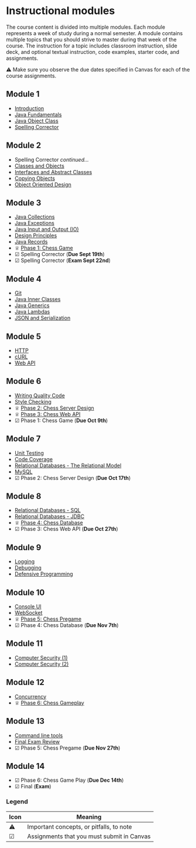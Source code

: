 # Instructional modules

The course content is divided into multiple modules. Each module represents a week of study during a normal semester. A module contains multiple topics that you should strive to master during that week of the course. The instruction for a topic includes classroom instruction, slide deck, and optional textual instruction, code examples, starter code, and assignments.

⚠ Make sure you observe the due dates specified in Canvas for each of the course assignments.

## Module 1

- [Introduction](introduction/introduction.md)
- [Java Fundamentals](java-fundamentals/java-fundamentals.md)
- [Java Object Class](java-object-class/java-object-class.md)
- [Spelling Corrector](../spelling-corrector/spelling-corrector.md)

## Module 2

- Spelling Corrector _continued..._
- [Classes and Objects](classes-and-objects/classes-and-objects.md)
- [Interfaces and Abstract Classes](interfaces-abstract-classes/interfaces-and-abstract-classes.md)
- [Copying Objects](copying-objects/copying-objects.md)
- [Object Oriented Design](object-oriented-design/object-oriented-design.md)

## Module 3

- [Java Collections](collections/collections.md)
- [Java Exceptions](exceptions/exceptions.md)
- [Java Input and Output (IO)](io/io.md)
- [Design Principles](design-principles/design-principles.md)
- [Java Records](records/records.md)
- ♕ [Phase 1: Chess Game](../chess/1-chess-game/chess-game.md)
- ☑ Spelling Corrector (**Due Sept 19th**)
- ☑ Spelling Corrector (**Exam Sept 22nd**)

## Module 4

- [Git](git/git.md)
- [Java Inner Classes](inner-classes/inner-classes.md)
- [Java Generics](generics/generics.md)
- [Java Lambdas](lambdas/lambdas.md)
- [JSON and Serialization](json/json.md)

## Module 5

- [HTTP](http/http.md)
- [cURL](curl/curl.md)
- [Web API](web-api/web-api.md)

## Module 6

- [Writing Quality Code](quality-code/quality-code.md)
- [Style Checking](style-checker/style-checker.md)
- ♕ [Phase 2: Chess Server Design](../chess/2-server-design/server-design.md)
- ♕ [Phase 3: Chess Web API](../chess/3-web-api/web-api.md)
- ☑ Phase 1: Chess Game (**Due Oct 9th**)

## Module 7

- [Unit Testing](unit-testing/unit-testing.md)
- [Code Coverage](code-coverage/code-coverage.md)
- [Relational Databases - The Relational Model](db-model/db-model.md)
- [MySQL](mysql/mysql.md)
- ☑ Phase 2: Chess Server Design (**Due Oct 17th**)

## Module 8

- [Relational Databases - SQL](db-sql/db-sql.md)
- [Relational Databases - JDBC](db-jdbc/db-jdbc.md)
- ♕ [Phase 4: Chess Database](../chess/4-database/database.md)
- ☑ Phase 3: Chess Web API (**Due Oct 27th**)

## Module 9

- [Logging](logging/logging.md)
- [Debugging](debugging/debugging.md)
- [Defensive Programming](defensive-programming/defensive-programming.md)

## Module 10

- [Console UI](console-ui/console-ui.md)
- [WebSocket](websocket/websocket.md)
- ♕ [Phase 5: Chess Pregame](../chess/5-pregame/pregame.md)
- ☑ Phase 4: Chess Database (**Due Nov 7th**)

## Module 11

- [Computer Security (1)](computer-security/computer-security.md)
- [Computer Security (2)](computer-security/computer-security.md)

## Module 12

- [Concurrency](concurrency/concurrency.md)
- ♕ [Phase 6: Chess Gameplay](../chess/6-gameplay/gameplay.md)

## Module 13

- [Command line tools](command-line-builds/command-line-builds.md)
- [Final Exam Review](final-exam-review/final-exam-review.md)
- ☑ Phase 5: Chess Pregame (**Due Nov 27th**)

## Module 14

- ☑ Phase 6: Chess Game Play (**Due Dec 14th**)
- ☑ Final (**Exam**)

### Legend

| Icon | Meaning                                    |
| ---- | ------------------------------------------ |
| ⚠    | Important concepts, or pitfalls, to note   |
| ☑    | Assignments that you must submit in Canvas |
